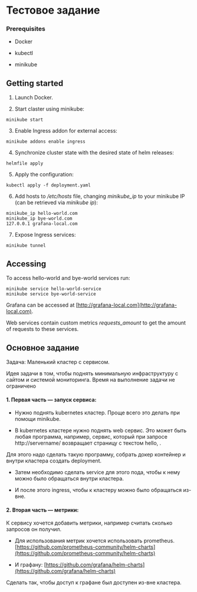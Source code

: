 # Тестовое задание

### Prerequisites 

* Docker 

* kubectl

* minikube

## Getting started

1. Launch Docker.

2. Start claster using minikube:
```
minikube start
```

3. Enable Ingress addon for external access:
```
minikube addons enable ingress
```

4. Synchronize cluster state with the desired state of helm releases:
```
helmfile apply
```

5. Apply the configuration:
```
kubectl apply -f deployment.yaml 
```

6. Add hosts to */etc/hosts* file, changing *minikube_ip* to your minikube IP (can be retrieved via *minikube ip*): 
```
minikube_ip hello-world.com
minikube_ip bye-world.com
127.0.0.1 grafana-local.com
```

7. Expose Ingress services:
```
minikube tunnel
```

## Accessing

To access hello-world and bye-world services run:
```
minikube service hello-world-service
minikube service bye-world-service
```

Grafana can be accessed at [http://grafana-local.com](http://grafana-local.com).

Web services contain custom metrics *requests_amount* to get the amount of requests to these services.

## Основное задание

Задача: Маленький кластер с сервисом.

Идея задачи в том, чтобы поднять минимальную инфраструктуру с сайтом и системой мониторинга. Время на выполнение задачи не ограничено

#### 1. Первая часть — запуск сервиса:

* Нужно поднять kubernetes кластер. Проще всего это делать при помощи minikube.

* В kubernetes кластере нужно поднять web сервис. Это может быть любая программа, например, сервис, который при запросе http://servername/<name> возвращает страницу с текстом hello, <name>.

Для этого надо сделать такую программу, собрать докер контейнер и внутри кластера создать deployment.

* Затем необходимо сделать service для этого пода, чтобы к нему можно было обращаться внутри кластера.

* И после этого ingress, чтобы к кластеру можно было обращаться из-вне.

#### 2. Вторая часть — метрики:

К сервису хочется добавить метрики, например считать сколько запросов он получил.
 
* Для использования метрик хочется использовать prometheus.
[https://github.com/prometheus-community/helm-charts](https://github.com/prometheus-community/helm-charts)

* И графану:
[https://github.com/grafana/helm-charts](https://github.com/grafana/helm-charts)

Сделать так, чтобы доступ к графане был доступен из-вне кластера.
